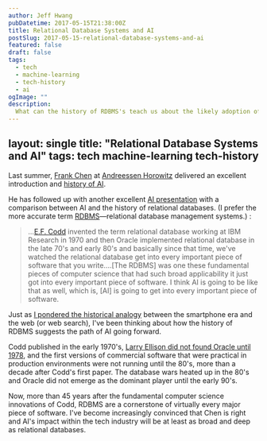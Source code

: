 ```yaml
---
author: Jeff Hwang
pubDatetime: 2017-05-15T21:38:00Z
title: Relational Database Systems and AI
postSlug: 2017-05-15-relational-database-systems-and-ai
featured: false
draft: false
tags:
  - tech
  - machine-learning
  - tech-history
  - ai
ogImage: ""
description:
  What can the history of RDBMS's teach us about the likely adoption of AI?
---
```

layout: single
title: "Relational Database Systems and AI"
tags: tech machine-learning tech-history
---

Last summer,  [Frank Chen](https://a16z.com/author/frank-chen/) at [Andreessen Horowitz](https://a16z.com/) delivered an excellent introduction and [history of AI](http://a16z.com/2016/06/10/ai-deep-learning-machines/).

He has followed up with another excellent [AI presentation](https://vimeo.com/215926017) with a comparison between AI and the history of relational databases. (I prefer the more accurate term [RDBMS](https://en.wikipedia.org/wiki/Relational_database_management_system)—relational database management systems.) :

>...[E.F. Codd](https://en.wikipedia.org/wiki/Edgar_F._Codd) invented the term relational database working at IBM Research in 1970 and then Oracle implemented relational database in the late 70's and early 80's and basically since that time, we've watched the relational database get into every important piece of software that you write....[The RDBMS] was one these fundamental pieces of computer science that had such broad applicability it just got into every important piece of software. I think AI is going to be like that as well, which is, [AI] is going to get into every important piece of software.

Just as [I pondered the historical analogy](/blog/2014/what-time-is-it-in-the-mobile-revolution/) between the smartphone era and the web (or web search), I've been thinking about how the history of RDBMS suggests the path of AI going forward.

Codd published in the early 1970's, [Larry Ellison did not found Oracle until 1978](https://en.wikipedia.org/wiki/Oracle_Corporation#History), and the first versions of commercial software that were practical in production environments were not running until the 80's, more than a decade after Codd's first paper. The database wars heated up in the 80's and Oracle did not emerge as the dominant player until the early 90's.

Now, more than 45 years after the fundamental computer science innovations of Codd, RDBMS are a cornerstone of virtually every major piece of software. I've become increasingly convinced that Chen is right and AI's impact within the tech industry will be at least as broad and deep as relational databases. 

